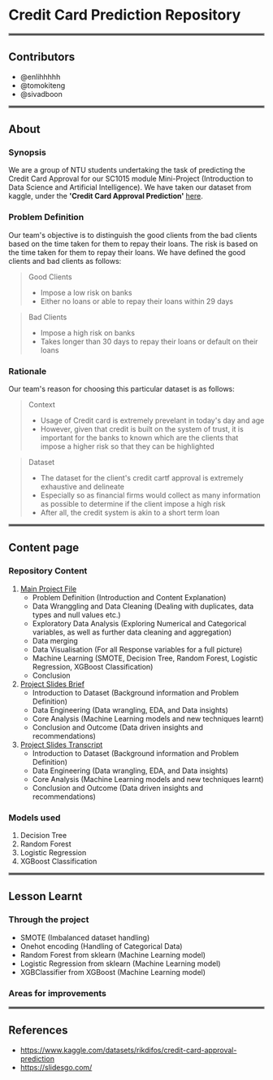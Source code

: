 # Credit Card Prediction Repository
<hr style="border:2px solid gray"> </hr>

## Contributors
- @enlihhhhh
- @tomokiteng
- @sivadboon 
<hr style="border:2px solid gray"> </hr>

## About
### Synopsis
We are a group of NTU students undertaking the task of predicting the Credit Card Approval for our SC1015 module Mini-Project (Introduction to Data Science and Artificial Intelligence). We have taken our dataset from kaggle, under the **'Credit Card Approval Prediction'** [here](https://www.kaggle.com/datasets/rikdifos/credit-card-approval-prediction).
### Problem Definition
Our team's objective is to distinguish the good clients from the bad clients based on the time taken for them to repay their loans. The risk is based on the time taken for them to repay their loans. We have defined the good clients and bad clients as follows:
> Good Clients
> - Impose a low risk on banks
> - Either no loans or able to repay their loans within 29 days

> Bad Clients
> - Impose a high risk on banks
> - Takes longer than 30 days to repay their loans or default on their loans
### Rationale
Our team's reason for choosing this particular dataset is as follows:
> Context
> - Usage of Credit card is extremely prevelant in today's day and age
> - However, given that credit is built on the system of trust, it is important for the banks to known which are the clients that impose a higher risk so that they can be highlighted

> Dataset
> - The dataset for the client's credit cartf approval is extremely exhaustive and delineate
> - Especially so as financial firms would collect as many information as possible to determine if the client impose a high risk
> - After all, the credit system is akin to a short term loan
<hr style="border:2px solid gray"> </hr>

## Content page
### Repository Content
1. [Main Project File](https://www.kaggle.com/datasets/rikdifos/credit-card-approval-prediction) 
   - Problem Definition (Introduction and Content Explanation)
   - Data Wranggling and Data Cleaning (Dealing with duplicates, data types and null values etc.)
   - Exploratory Data Analysis (Exploring Numerical and Categorical variables, as well as further data cleaning and aggregation)
   - Data merging
   - Data Visualisation (For all Response variables for a full picture)
   - Machine Learning (SMOTE, Decision Tree, Random Forest, Logistic Regression, XGBoost Classification)
   - Conclusion 
2. [Project Slides Brief](https://www.kaggle.com/datasets/rikdifos/credit-card-approval-prediction)
   - Introduction to Dataset (Background information and Problem Definition)
   - Data Engineering (Data wrangling, EDA, and Data insights)
   - Core Analysis (Machine Learning models and new techniques learnt)
   - Conclusion and Outcome (Data driven insights and recommendations)
3. [Project Slides Transcript](https://www.kaggle.com/datasets/rikdifos/credit-card-approval-prediction)
   - Introduction to Dataset (Background information and Problem Definition)
   - Data Engineering (Data wrangling, EDA, and Data insights)
   - Core Analysis (Machine Learning models and new techniques learnt)
   - Conclusion and Outcome (Data driven insights and recommendations)

### Models used
1. Decision Tree
2. Random Forest
3. Logistic Regression
4. XGBoost Classification
<hr style="border:2px solid gray"> </hr>

## Lesson Learnt
### Through the project
- SMOTE (Imbalanced dataset handling)
- Onehot encoding (Handling of Categorical Data)
- Random Forest from sklearn (Machine Learning model)
- Logistic Regression from sklearn (Machine Learning model)
- XGBClassifier from XGBoost (Machine Learning model)
### Areas for improvements
<hr style="border:2px solid gray"> </hr>

## References
- https://www.kaggle.com/datasets/rikdifos/credit-card-approval-prediction
- https://slidesgo.com/
